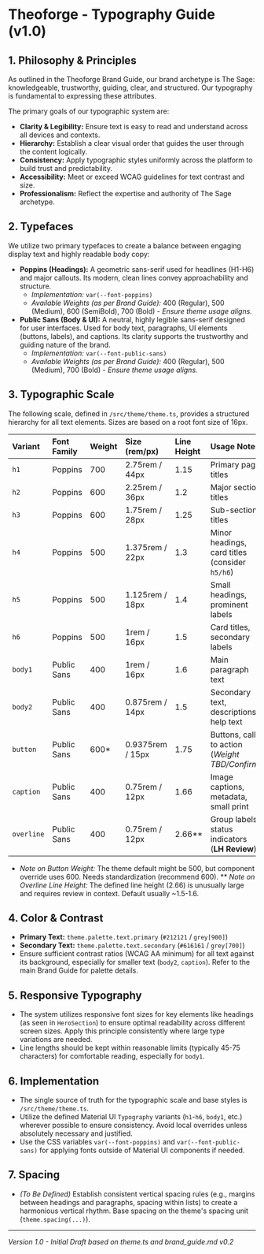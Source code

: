 # Theoforge - Typography Guide (v1.0)

## 1. Philosophy & Principles

As outlined in the Theoforge Brand Guide, our brand archetype is The Sage: knowledgeable, trustworthy, guiding, clear, and structured. Our typography is fundamental to expressing these attributes.

The primary goals of our typographic system are:

*   **Clarity & Legibility:** Ensure text is easy to read and understand across all devices and contexts.
*   **Hierarchy:** Establish a clear visual order that guides the user through the content logically.
*   **Consistency:** Apply typographic styles uniformly across the platform to build trust and predictability.
*   **Accessibility:** Meet or exceed WCAG guidelines for text contrast and size.
*   **Professionalism:** Reflect the expertise and authority of The Sage archetype.

## 2. Typefaces

We utilize two primary typefaces to create a balance between engaging display text and highly readable body copy:

*   **Poppins (Headings):** A geometric sans-serif used for headlines (H1-H6) and major callouts. Its modern, clean lines convey approachability and structure.
    *   *Implementation:* `var(--font-poppins)`
    *   *Available Weights (as per Brand Guide):* 400 (Regular), 500 (Medium), 600 (SemiBold), 700 (Bold) - *Ensure theme usage aligns.*
*   **Public Sans (Body & UI):** A neutral, highly legible sans-serif designed for user interfaces. Used for body text, paragraphs, UI elements (buttons, labels), and captions. Its clarity supports the trustworthy and guiding nature of the brand.
    *   *Implementation:* `var(--font-public-sans)`
    *   *Available Weights (as per Brand Guide):* 400 (Regular), 500 (Medium), 700 (Bold) - *Ensure theme usage aligns.*

## 3. Typographic Scale

The following scale, defined in `/src/theme/theme.ts`, provides a structured hierarchy for all text elements. Sizes are based on a root font size of 16px.

| Variant   | Font Family   | Weight | Size (rem/px)    | Line Height | Usage Notes                                    |
| :-------- | :------------ | :----- | :--------------- | :---------- | :--------------------------------------------- |
| `h1`      | Poppins       | 700    | 2.75rem / 44px   | 1.15        | Primary page titles                            |
| `h2`      | Poppins       | 600    | 2.25rem / 36px   | 1.2         | Major section titles                           |
| `h3`      | Poppins       | 600    | 1.75rem / 28px   | 1.25        | Sub-section titles                             |
| `h4`      | Poppins       | 500    | 1.375rem / 22px  | 1.3         | Minor headings, card titles (consider `h5/h6`) |
| `h5`      | Poppins       | 500    | 1.125rem / 18px  | 1.4         | Small headings, prominent labels               |
| `h6`      | Poppins       | 500    | 1rem / 16px      | 1.5         | Card titles, secondary labels                  |
| `body1`   | Public Sans   | 400    | 1rem / 16px      | 1.6         | Main paragraph text                            |
| `body2`   | Public Sans   | 400    | 0.875rem / 14px  | 1.5         | Secondary text, descriptions, help text        |
| `button`  | Public Sans   | 600*   | 0.9375rem / 15px | 1.75        | Buttons, calls to action (*Weight TBD/Confirm*) |
| `caption` | Public Sans   | 400    | 0.75rem / 12px   | 1.66        | Image captions, metadata, small print          |
| `overline`| Public Sans   | 400    | 0.75rem / 12px   | 2.66**      | Group labels, status indicators (**LH Review**) |

*   *Note on Button Weight:* The theme default might be 500, but component override uses 600. Needs standardization (recommend 600).
** *Note on Overline Line Height:* The defined line height (2.66) is unusually large and requires review in context. Default usually ~1.5-1.6.

## 4. Color & Contrast

*   **Primary Text:** `theme.palette.text.primary` (`#212121` / `grey[900]`)
*   **Secondary Text:** `theme.palette.text.secondary` (`#616161` / `grey[700]`)
*   Ensure sufficient contrast ratios (WCAG AA minimum) for all text against its background, especially for smaller text (`body2`, `caption`). Refer to the main Brand Guide for palette details.

## 5. Responsive Typography

*   The system utilizes responsive font sizes for key elements like headings (as seen in `HeroSection`) to ensure optimal readability across different screen sizes. Apply this principle consistently where large type variations are needed.
*   Line lengths should be kept within reasonable limits (typically 45-75 characters) for comfortable reading, especially for `body1`.

## 6. Implementation

*   The single source of truth for the typographic scale and base styles is `/src/theme/theme.ts`.
*   Utilize the defined Material UI `Typography` variants (`h1`-`h6`, `body1`, etc.) wherever possible to ensure consistency. Avoid local overrides unless absolutely necessary and justified.
*   Use the CSS variables `var(--font-poppins)` and `var(--font-public-sans)` for applying fonts outside of Material UI components if needed.

## 7. Spacing

*   *(To Be Defined)* Establish consistent vertical spacing rules (e.g., margins between headings and paragraphs, spacing within lists) to create a harmonious vertical rhythm. Base spacing on the theme's spacing unit (`theme.spacing(...)`).

---
*Version 1.0 - Initial Draft based on theme.ts and brand_guide.md v0.2*
